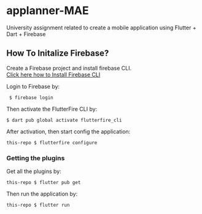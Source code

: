 # applanner-MAE
University assignment related to create a mobile application using Flutter + Dart + Firebase

## How To Initalize Firebase?
Create a Firebase project and install firebase CLI. 
<br>
<a href='https://firebase.google.com/docs/cli#setup_update_cli'> Click here how to Install Firebase CLI</a>

Login to Firebase by: <br>
```
 $ firebase login
```
Then activate the FlutterFire CLI by: <br>
```
$ dart pub global activate flutterfire_cli
```
After activation, then start config the application: <br>
```
this-repo $ flutterfire configure
```

### Getting the plugins
Get all the plugins by:<br>
```
this-repo $ flutter pub get
``` 
Then run the application by: <br>
```
this-repo $ flutter run
```

